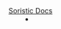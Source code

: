 <header>
  <navbar type="dark">
    <a slot="brand" href="{{baseUrl}}/index.html" title="Home" class="navbar-brand">Soristic Docs</a>
    <li slot="right">
      <form class="navbar-form">
        <searchbar :data="searchData" placeholder="Search" :on-hit="searchCallback" menu-align-right></searchbar>
      </form>
    </li>
  </navbar>
</header>
